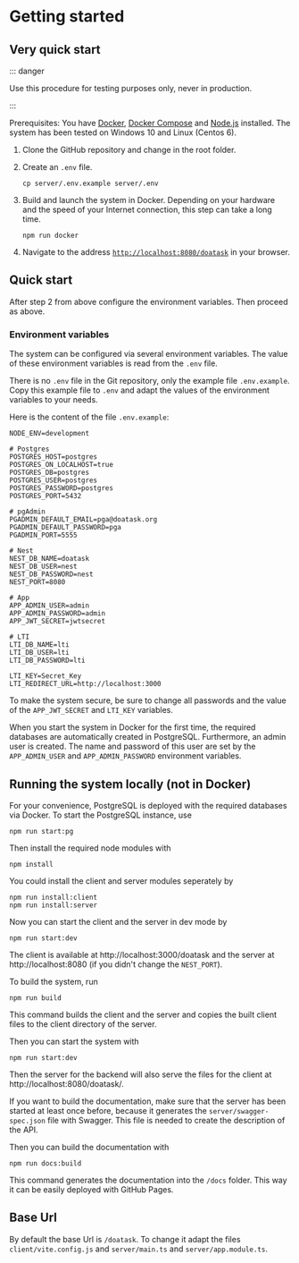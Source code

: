 # Getting started

## Very quick start

::: danger

Use this procedure for testing purposes only, never in production.

:::

Prerequisites: You have [Docker](https://docs.docker.com/get-docker/), [Docker
Compose](https://docs.docker.com/compose/install/) and
[Node.js](https://nodejs.org/en/download/) installed. The system has been tested
on Windows 10 and Linux (Centos 6).

1. Clone the GitHub repository and change in the root folder.

1. Create an `.env` file.

    `cp server/.env.example server/.env`

1. Build and launch the system in Docker. Depending on your hardware and the
   speed of your Internet connection, this step can take a long time.

    `npm run docker`

1. Navigate  to the address
   [`http://localhost:8080/doatask`](http://localhost:8080/doatask) in your
   browser.

## Quick start 

After step 2 from above configure the environment variables. Then proceed as
above.

### Environment variables

The system can be configured via several environment variables. The value of
these environment variables is read from the `.env` file.

There is no `.env` file in the Git repository, only the example file
`.env.example`. Copy this example file to `.env` and adapt the values of the
environment variables to your needs.

Here is the content of the file `.env.example`:

```shell
NODE_ENV=development

# Postgres
POSTGRES_HOST=postgres
POSTGRES_ON_LOCALHOST=true
POSTGRES_DB=postgres
POSTGRES_USER=postgres
POSTGRES_PASSWORD=postgres
POSTGRES_PORT=5432

# pgAdmin
PGADMIN_DEFAULT_EMAIL=pga@doatask.org
PGADMIN_DEFAULT_PASSWORD=pga
PGADMIN_PORT=5555

# Nest
NEST_DB_NAME=doatask
NEST_DB_USER=nest
NEST_DB_PASSWORD=nest
NEST_PORT=8080

# App
APP_ADMIN_USER=admin
APP_ADMIN_PASSWORD=admin
APP_JWT_SECRET=jwtsecret

# LTI
LTI_DB_NAME=lti
LTI_DB_USER=lti
LTI_DB_PASSWORD=lti

LTI_KEY=Secret_Key
LTI_REDIRECT_URL=http://localhost:3000
```

To make the system secure, be sure to change all passwords and the value of the
`APP_JWT_SECRET` and `LTI_KEY` variables.

When you start the system in Docker for the first time, the required databases
are automatically created in PostgreSQL. Furthermore, an admin user is created.
The name and password of this user are set by the `APP_ADMIN_USER` and
`APP_ADMIN_PASSWORD` environment variables.

## Running the system locally (not in Docker)

For your convenience, PostgreSQL is deployed with the required databases via
Docker. To start the PostgreSQL instance, use

```
npm run start:pg
```

Then install the required node modules with

```
npm install
```

You could install the client and server modules seperately by
```
npm run install:client
npm run install:server
```

Now you can start the client and the server in dev mode by

```
npm run start:dev
```

The client is available at http://localhost:3000/doatask and the server at
http://localhost:8080 (if you didn't change the `NEST_PORT`).

To build the system, run

```
npm run build
```

This command builds the client and the server and copies the built client files
to the client directory of the server.

Then you can start the system with

```
npm run start:dev
```

Then the server for the backend will also serve the files for the client at
http://localhost:8080/doatask/.

If you want to build the documentation, make sure that the server has been
started at least once before, because it generates the
`server/swagger-spec.json` file with Swagger. This file is needed to create the
description of the API.

Then you can build the documentation with

```
npm run docs:build
```

This command generates the documentation into the `/docs` folder. This way it
can be easily deployed with GitHub Pages.

## Base Url

By default the base Url is `/doatask`. To change it adapt the files `client/vite.config.js`
and `server/main.ts` and `server/app.module.ts`.

